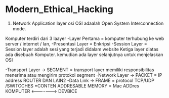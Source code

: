 # Modern_Ethical_Hacking

1. Network Application layer
osi OSI adaalah Open System Interconnection mode.

Komputer terdiri dari 3 laayer
-Layer Pertama = komputer terhubung ke web server / internet / lan, 
-Presentasi Layer = Enkripsi
-Session Layer = Session layer adalah sesi yang terjadi didalam website
Ketiga layer diatas ada disebuah Komputer. kemudian ada layer selanjutnya untuk menjelaskan OSI

-Transport Layer -> SEGMENT = transport layer memiliki responsibilitas menerima atau mengirim protokol segment
-Network Layer -> PACKET = IP address ROUTER DAN LAIN2
-Data Link -> FRAME = protocol TCP/UDP /SWITCCHES
*CONTEN ADDRESABLE MEMORY = Mac ADDres
KOMPUTER <-------> DEVBICE
